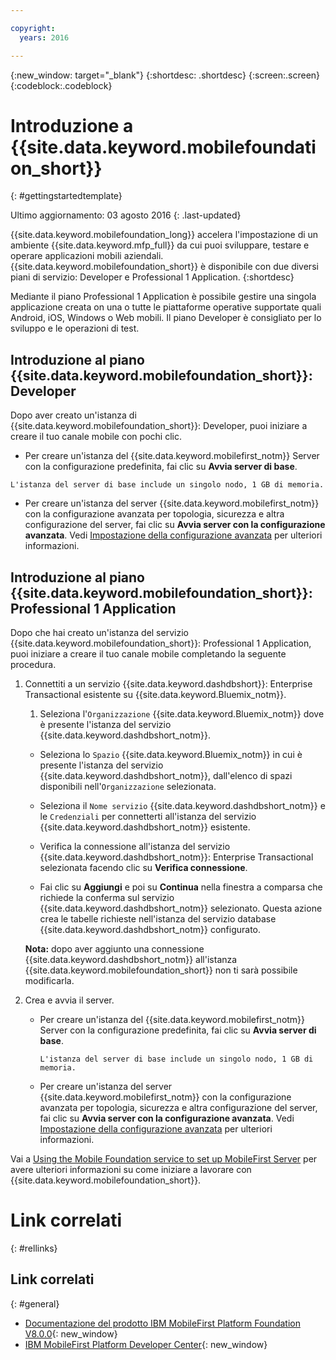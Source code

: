 ```yaml
---

copyright:
  years: 2016

---
```


{:new_window: target="_blank"}
{:shortdesc: .shortdesc}
{:screen:.screen}
{:codeblock:.codeblock}

# Introduzione a {{site.data.keyword.mobilefoundation_short}}
{: #gettingstartedtemplate}

Ultimo aggiornamento: 03 agosto 2016
{: .last-updated}

{{site.data.keyword.mobilefoundation_long}} accelera l'impostazione di un ambiente {{site.data.keyword.mfp_full}} da cui puoi sviluppare, testare e operare applicazioni mobili aziendali. {{site.data.keyword.mobilefoundation_short}} è disponibile con due diversi piani di servizio: Developer e Professional 1 Application.
{:shortdesc}

<!-- The Professional 1 Application plan allows the {{site.data.keyword.mobilefoundation_short}} server to be deployed on a scalable container group.--> Mediante il piano Professional 1 Application è possibile gestire una singola applicazione creata on una o tutte le piattaforme operative supportate quali  Android, iOS, Windows o Web mobili. Il piano Developer <!-- does not support {{site.data.keyword.mobilefoundation_short}} deployment on a container group with more than 1 node. This plan --> è consigliato per lo sviluppo e le operazioni di test.

## Introduzione al piano {{site.data.keyword.mobilefoundation_short}}: Developer

Dopo aver creato un'istanza di {{site.data.keyword.mobilefoundation_short}}: Developer, puoi iniziare a creare il tuo canale mobile con pochi clic.

*	Per creare un'istanza del {{site.data.keyword.mobilefirst_notm}} Server con la configurazione predefinita, fai clic su **Avvia server di base**.

  `L'istanza del server di base include un singolo nodo, 1 GB di memoria.`

* Per creare un'istanza del server {{site.data.keyword.mobilefirst_notm}} con la configurazione avanzata per topologia, sicurezza e altra configurazione del server, fai clic su **Avvia server con la configurazione avanzata**. Vedi [Impostazione della configurazione avanzata](c_using_mfs_p1.html#using_mfs_advanced_p1) per ulteriori informazioni.

## Introduzione al piano {{site.data.keyword.mobilefoundation_short}}: Professional 1 Application

Dopo che hai creato un'istanza del servizio {{site.data.keyword.mobilefoundation_short}}: Professional 1 Application, puoi iniziare a creare il tuo canale mobile completando la seguente procedura.

1.  Connettiti a un servizio {{site.data.keyword.dashdbshort}}: Enterprise Transactional esistente su {{site.data.keyword.Bluemix_notm}}.

    1.  Seleziona l'`Organizzazione` {{site.data.keyword.Bluemix_notm}} dove è presente l'istanza del servizio {{site.data.keyword.dashdbshort_notm}}.

    + Seleziona lo `Spazio`  {{site.data.keyword.Bluemix_notm}} in cui è presente l'istanza del servizio {{site.data.keyword.dashdbshort_notm}}, dall'elenco di spazi disponibili nell'`Organizzazione` selezionata.

    + Seleziona il `Nome servizio` {{site.data.keyword.dashdbshort_notm}} e le `Credenziali` per connetterti all'istanza del servizio  {{site.data.keyword.dashdbshort_notm}} esistente.

    + Verifica la connessione all'istanza del servizio  {{site.data.keyword.dashdbshort_notm}}: Enterprise Transactional selezionata facendo clic su **Verifica connessione**.

    + Fai clic su **Aggiungi** e poi su **Continua** nella finestra a comparsa che richiede la conferma sul servizio {{site.data.keyword.dashdbshort_notm}} selezionato. Questa azione crea le tabelle richieste nell'istanza del servizio database {{site.data.keyword.dashdbshort_notm}} configurato.

    **Nota:** dopo aver aggiunto una connessione {{site.data.keyword.dashdbshort_notm}} all'istanza {{site.data.keyword.mobilefoundation_short}} non ti sarà possibile modificarla.

2.  Crea e avvia il server.

    * Per creare un'istanza del {{site.data.keyword.mobilefirst_notm}} Server con la configurazione predefinita, fai clic su **Avvia server di base**.

      `L'istanza del server di base include un singolo nodo, 1 GB di memoria.`

    * Per creare un'istanza del server {{site.data.keyword.mobilefirst_notm}} con la configurazione avanzata per topologia, sicurezza e altra configurazione del server, fai clic su **Avvia server con la configurazione avanzata**. Vedi [Impostazione della configurazione avanzata](c_using_mfs_p2.html#using_mfs_advanced_p2) per ulteriori informazioni.

Vai a [Using the Mobile Foundation service to set up MobileFirst Server<!-- on IBM Containers-->](https://mobilefirstplatform.ibmcloud.com/tutorials/en/foundation/8.0/ibm-containers/using-mobile-foundation/) per avere ulteriori informazioni su come iniziare a lavorare con {{site.data.keyword.mobilefoundation_short}}.


# Link correlati
{: #rellinks}

## Link correlati
{: #general}

*	[Documentazione del prodotto IBM MobileFirst Platform Foundation V8.0.0](https://www.ibm.com/support/knowledgecenter/SSHS8R_8.0.0/wl_welcome.html){: new_window}
*	[IBM MobileFirst Platform Developer Center](https://mobilefirstplatform.ibmcloud.com){: new_window}
